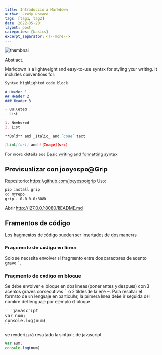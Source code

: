 ```yaml
---
title: Introducció a Markdown
author: Fredy Rosero
tags: [tag1, tag2]
date: 2022-05-20'
layout: post
categories: [basics]
excerpt_separator: <!--more-->
---
```

![thumbnail]()

Abstract.
 <!--more-->

Markdown is a lightweight and easy-to-use syntax for styling your writing. It includes conventions for:

```markdown
Syntax highlighted code block

# Header 1
## Header 2
### Header 3

- Bulleted
- List

1. Numbered
2. List

**Bold** and _Italic_ and `Code` text

[Link](url) and ![Image](src)
```

For more details see [Basic writing and formatting syntax](https://docs.github.com/en/github/writing-on-github/getting-started-with-writing-and-formatting-on-github/basic-writing-and-formatting-syntax). 
 
## Previsualizar con joeyespo@Grip
Repositorio: https://github.com/joeyespo/grip
Uso:
```bash
pip install grip
cd myrepo
grip . 0.0.0.0:8080
```
Abrir http://127.0.0.1:8080/README.md

## Framentos de código
Los fragmentos de código pueden ser insertados de dos maneras

### Fragmento de código en línea
Solo se necesita envolver el fragmento entre dos caracteres de acento grave <kbd>`</kbd>.

### Fragmento de código en bloque
Se debe envolver el bloque  en dos líneas (poner antes y despues) con 3 acentos graves consecutivas <kbd>`</kbd> o 3 tildes de la eñe  <kbd>~</kbd>. Para resaltar el formato de un lenguaje en particular, la primera línea debe ir seguida del nombre del lenguaje por ejemplo el bloque
<pre>
```javascript
var num;
console.log(num)
```
</pre>
se renderizará resaltado la sintáxis de javascript
```javascript
var num;
console.log(num)
```